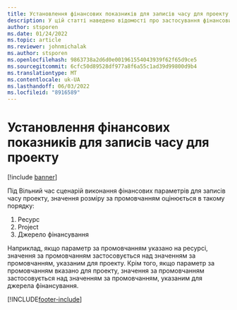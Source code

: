 ```yaml
---
title: Установлення фінансових показників для записів часу для проекту
description: У цій статті наведено відомості про застосування фінансових параметрів за промовчанням до записів часу.
author: stsporen
ms.date: 01/24/2022
ms.topic: article
ms.reviewer: johnmichalak
ms.author: stsporen
ms.openlocfilehash: 9863738a2d6d0e001961554043939f62f65d9ce5
ms.sourcegitcommit: 6cfc50d89528df977a8f6a55c1ad39d99800d9b4
ms.translationtype: MT
ms.contentlocale: uk-UA
ms.lasthandoff: 06/03/2022
ms.locfileid: "8916589"
---
```

# <a name="defaulting-financial-dimensions-for-project-time-entries"></a>Установлення фінансових показників для записів часу для проекту

[!include [banner](../includes/banner.md)]

Під Вільний час сценарій виконання фінансових параметрів для записів часу проекту, значення розміру за промовчанням оцінюється в такому порядку:

1. Ресурс
2. Project
3. Джерело фінансування

Наприклад, якщо параметр за промовчанням указано на ресурсі, значення за промовчанням застосовується над значенням за промовчанням, указаним для проекту. Крім того, якщо параметр за промовчанням вказано для проекту, значення за промовчанням застосовується над значенням за промовчанням, указаним для джерела фінансування.

[!INCLUDE[footer-include](../includes/footer-banner.md)]
